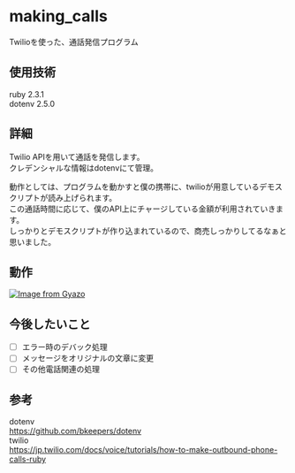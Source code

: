 # making_calls
Twilioを使った、通話発信プログラム

## 使用技術
ruby 2.3.1  
dotenv 2.5.0  

## 詳細
Twilio APIを用いて通話を発信します。  
クレデンシャルな情報はdotenvにて管理。  

動作としては、プログラムを動かすと僕の携帯に、twilioが用意しているデモスクリプトが読み上げられます。  
この通話時間に応じて、僕のAPI上にチャージしている金額が利用されていきます。  
しっかりとデモスクリプトが作り込まれているので、商売しっかりしてるなぁと思いました。 

## 動作
[![Image from Gyazo](https://i.gyazo.com/fdb6cd1b44b9b424b9a37d7e10c5b73f.gif)](https://gyazo.com/fdb6cd1b44b9b424b9a37d7e10c5b73f)  

## 今後したいこと
- [ ] エラー時のデバック処理  
- [ ] メッセージをオリジナルの文章に変更  
- [ ] その他電話関連の処理  

## 参考
dotenv  
https://github.com/bkeepers/dotenv  
twilio  
https://jp.twilio.com/docs/voice/tutorials/how-to-make-outbound-phone-calls-ruby  
